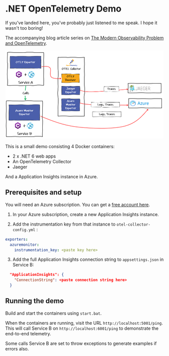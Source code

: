 # .NET OpenTelemetry Demo

If you've landed here, you've probably just listened to me speak. I hope it wasn't too boring!

The accompanying blog article series on [The Modern Observability Problem and OpenTelemetry](https://failingfast.io/opentelemetry-observability/).

![Simple .NET OpenTelemetry Diagram](/docs/dotnet1.png)

This is a small demo consisting 4 Docker containers:

- 2 x .NET 6 web apps
- An OpenTelemetry Collector
- Jaeger

And a Application Insights instance in Azure.

## Prerequisites and setup

You will need an Azure subscription. You can get a [free account here](https://azure.microsoft.com/en-gb/free/).

1. In your Azure subscription, create a new Application Insights instance.

2. Add the instrumentation key from that instance to `otel-collector-config.yml` :

```yaml
exporters:
  azuremonitor:
    instrumentation_key: <paste key here>
```

3. Add the full Application Insights connection string to `appsettings.json` in Service B:

```json
  "ApplicationInsights": {
    "ConnectionString": <paste connection string here>
  }  
```

## Running the demo

Build and start the containers using `start.bat`.

When the containers are running, visit the URL `http://localhost:5001/ping`. This will call Service B on `http://localhost:6001/ping` to demonstrate the end-to-end telemetry.

Some calls Service B are set to throw exceptions to generate examples if errors also.
